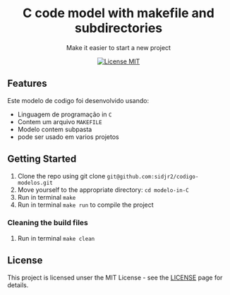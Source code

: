 <h1 align="center">
<br>
C code model with makefile and subdirectories
</h1>

<p align="center"> Make it easier to start a new project </p>

<p align="center">
  <a href="https://opensource.org/licenses/MIT">
    <img src="https://img.shields.io/badge/License-MIT-blue.svg" alt="License MIT">
  </a>
</p>

## Features
Este modelo de codigo foi desenvolvido usando:

- Linguagem de programação in `C` 
- Contem um arquivo `MAKEFILE` 
- Modelo contem subpasta
- pode ser usado em varios projetos


## Getting Started

1. Clone the repo using git clone `git@github.com:sidjr2/codigo-modelos.git`
2. Move yourself to the appropriate directory: `cd modelo-in-C`
3. Run in terminal `make `
4. Run in terminal `make run` to compile the project

### Cleaning the build files

1. Run in terminal `make clean`

## License

This project is licensed unser the MIT License - see the [LICENSE](https://opensource.org/licenses/MIT) page for details.
